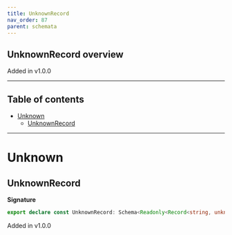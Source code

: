 ```yaml
---
title: UnknownRecord
nav_order: 87
parent: schemata
---
```


## UnknownRecord overview

Added in v1.0.0

---

<h2 class="text-delta">Table of contents</h2>

- [Unknown](#unknown)
  - [UnknownRecord](#unknownrecord)

---

# Unknown

## UnknownRecord

**Signature**

```ts
export declare const UnknownRecord: Schema<Readonly<Record<string, unknown>>, Readonly<Record<string, unknown>>>
```

Added in v1.0.0
